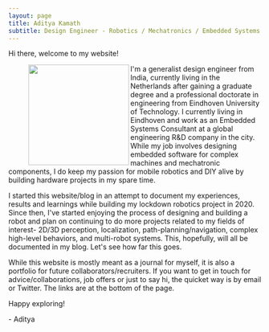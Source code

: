 ```yaml
---
layout: page
title: Aditya Kamath
subtitle: Design Engineer - Robotics / Mechatronics / Embedded Systems
---
```


Hi there, welcome to my website!

<figure class="aligncenter">
	<img align="left" width="200" height="200" src="https://adityakamath.github.io/assets/img/about_me2.png" />
</figure>

I'm a generalist design engineer from India, currently living in the Netherlands after gaining a graduate degree and a professional doctorate in engineering from Eindhoven University of Technology. I currently living in Eindhoven and work as an Embedded Systems Consultant at a global engineering R&D company in the city. While my job involves designing embedded software for complex machines and mechatronic components, I do keep my passion for mobile robotics and DIY alive by building hardware projects in my spare time. 

I started this website/blog in an attempt to document my experiences, results and learnings while building my lockdown robotics project in 2020. Since then, I've started enjoying the process of designing and building a robot and plan on continuing to do more projects related to my fields of interest- 2D/3D perception, localization, path-planning/navigation, complex high-level behaviors, and multi-robot systems. This, hopefully, will all be documented in my blog. Let's see how far this goes. 

While this website is mostly meant as a journal for myself, it is also a portfolio for future collaborators/recruiters. If you want to get in touch for advice/collaborations, job offers or just to say hi, the quicket way is by email or Twitter. The links are at the bottom of the page.

Happy exploring!

\- Aditya
